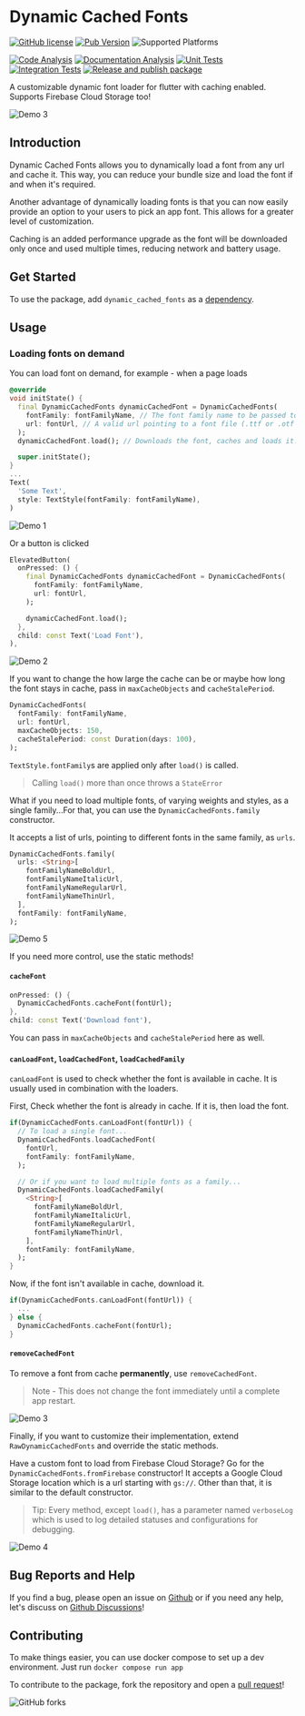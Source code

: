# Dynamic Cached Fonts

[![GitHub license][license-badge]][license]
[![Pub Version][pub-version-badge]][pub-package]
![Supported Platforms][supported-platforms-badge]

<!-- CI badges -->
[![Code Analysis][code-analysis-badge]][code-analysis]
[![Documentation Analysis][doc-analysis-badge]][doc-analysis]
[![Unit Tests][unit-tests-badge]][unit-tests]
[![Integration Tests][integration-tests-badge]][integration-tests]
[![Release and publish package][release-package-badge]][release-package]

A customizable dynamic font loader for flutter with caching enabled. Supports Firebase Cloud Storage too!

![Demo 3]

## Introduction

Dynamic Cached Fonts allows you to dynamically load a font from any url and cache it. This way, you can reduce your bundle size and load the font if and when it's required.

Another advantage of dynamically loading fonts is that you can now easily provide an option to your users to pick an app font. This allows for a greater level of customization.

Caching is an added performance upgrade as the font will be downloaded only once and used multiple times, reducing network and battery usage.

## Get Started

To use the package, add `dynamic_cached_fonts` as a [dependency][install].

## Usage

### Loading fonts on demand

You can load font on demand, for example - when a page loads

```dart
@override
void initState() {
  final DynamicCachedFonts dynamicCachedFont = DynamicCachedFonts(
    fontFamily: fontFamilyName, // The font family name to be passed to TextStyle.fontFamily
    url: fontUrl, // A valid url pointing to a font file (.ttf or .otf files only) 
  );
  dynamicCachedFont.load(); // Downloads the font, caches and loads it.

  super.initState();
}
...
Text(
  'Some Text',
  style: TextStyle(fontFamily: fontFamilyName),
)
```

![Demo 1]

Or a button is clicked

```dart
ElevatedButton(
  onPressed: () {
    final DynamicCachedFonts dynamicCachedFont = DynamicCachedFonts(
      fontFamily: fontFamilyName,
      url: fontUrl,
    );

    dynamicCachedFont.load();
  },
  child: const Text('Load Font'),
),
```

![Demo 2]

If you want to change the how large the cache can be or maybe how long the font stays in cache, pass in `maxCacheObjects` and `cacheStalePeriod`.

```dart
DynamicCachedFonts(
  fontFamily: fontFamilyName,
  url: fontUrl,
  maxCacheObjects: 150,
  cacheStalePeriod: const Duration(days: 100),
);
```

`TextStyle.fontFamily`s are applied only after `load()` is called.

> Calling `load()` more than once throws a `StateError`

What if you need to load multiple fonts, of varying weights and styles, as a single family...For that, you can use the `DynamicCachedFonts.family` constructor.

It accepts a list of urls, pointing to different fonts in the same family, as `urls`.

```dart
DynamicCachedFonts.family(
  urls: <String>[
    fontFamilyNameBoldUrl,
    fontFamilyNameItalicUrl,
    fontFamilyNameRegularUrl,
    fontFamilyNameThinUrl,
  ],
  fontFamily: fontFamilyName,
);
```

![Demo 5]

If you need more control, use the static methods!

#### `cacheFont`

```dart
onPressed: () {
  DynamicCachedFonts.cacheFont(fontUrl);
},
child: const Text('Download font'),
```

You can pass in `maxCacheObjects` and `cacheStalePeriod` here as well.

#### `canLoadFont`, `loadCachedFont`, `loadCachedFamily`

`canLoadFont` is used to check whether the font is available in cache. It is usually used in combination with the loaders.

First, Check whether the font is already in cache. If it is, then load the font.


```dart
if(DynamicCachedFonts.canLoadFont(fontUrl)) {
  // To load a single font...
  DynamicCachedFonts.loadCachedFont(
    fontUrl,
    fontFamily: fontFamilyName,
  );

  // Or if you want to load multiple fonts as a family...
  DynamicCachedFonts.loadCachedFamily(
    <String>[
      fontFamilyNameBoldUrl,
      fontFamilyNameItalicUrl,
      fontFamilyNameRegularUrl,
      fontFamilyNameThinUrl,
    ],
    fontFamily: fontFamilyName,
  );
}
```

Now, if the font isn't available in cache, download it.

```dart
if(DynamicCachedFonts.canLoadFont(fontUrl)) {
  ...
} else {
  DynamicCachedFonts.cacheFont(fontUrl);
}
```

#### `removeCachedFont`

To remove a font from cache **permanently**, use `removeCachedFont`.

> Note - This does not change the font immediately until a complete app restart.

![Demo 3]

Finally, if you want to customize their implementation, extend `RawDynamicCachedFonts` and override the static methods.

Have a custom font to load from Firebase Cloud Storage? Go for the `DynamicCachedFonts.fromFirebase` constructor! It accepts a Google Cloud Storage location which is a url starting with `gs://`. Other than that, it is similar to the default constructor.

> Tip: Every method, except `load()`, has a parameter named `verboseLog` which is used to log detailed statuses and configurations for debugging.

![Demo 4]

## Bug Reports and Help

If you find a bug, please open an issue on [Github][issue_tracker] or if you need any help, let's discuss on [Github Discussions]!

## Contributing

To make things easier, you can use docker compose to set up  a dev environment.
Just run `docker compose run app`

To contribute to the package, fork the repository and open a [pull request]!

![GitHub forks]

<!-- Badges -->
[license-badge]: https://img.shields.io/github/license/sidrao2006/dynamic_cached_fonts?style=for-the-badge
[supported-platforms-badge]: https://img.shields.io/badge/Platforms-Android%20%7C%20iOS%20%7C%20Web%20%7C%20Windows%20%7C%20Linux%20%7C%20MacOS-blue?style=for-the-badge
[pub-version-badge]: https://img.shields.io/pub/v/dynamic_cached_fonts?label=Pub%20%28Latest%20Stable%29&style=for-the-badge
[code-analysis-badge]: https://github.com/sidrao2006/dynamic_cached_fonts/actions/workflows/code_analysis.yml/badge.svg
[doc-analysis-badge]: https://github.com/sidrao2006/dynamic_cached_fonts/actions/workflows/dartdoc.yml/badge.svg
[unit-tests-badge]:https://github.com/sidrao2006/dynamic_cached_fonts/actions/workflows/package_unit_test.yml/badge.svg
[integration-tests-badge]: https://github.com/sidrao2006/dynamic_cached_fonts/actions/workflows/example_integration_test.yml/badge.svg
[release-package-badge]: https://github.com/sidrao2006/dynamic_cached_fonts/actions/workflows/release.yml/badge.svg

<!-- Badge Follow Up Links -->
[license]: https://github.com/sidrao2006/dynamic_cached_fonts/blob/main/LICENSE
[pub-package]: https://pub.dev/packages/dynamic_cached_fonts
[code-analysis]: https://github.com/sidrao2006/dynamic_cached_fonts/actions/workflows/code_analysis.yml
[doc-analysis]: https://github.com/sidrao2006/dynamic_cached_fonts/actions/workflows/dartdoc.yml
[unit-tests]:https://github.com/sidrao2006/dynamic_cached_fonts/actions/workflows/package_unit_test.yml
[integration-tests]: https://github.com/sidrao2006/dynamic_cached_fonts/actions/workflows/example_integration_test.yml
[release-package]: https://github.com/sidrao2006/dynamic_cached_fonts/actions/workflows/release.yml

<!-- GIFs -->
[Demo 1]: https://raw.githubusercontent.com/sidrao2006/dynamic_cached_fonts/main/doc/images/demo1.gif
[Demo 2]: https://raw.githubusercontent.com/sidrao2006/dynamic_cached_fonts/main/doc/images/demo2.gif
[Demo 3]: https://raw.githubusercontent.com/sidrao2006/dynamic_cached_fonts/main/doc/images/demo3.gif
[Demo 4]: https://raw.githubusercontent.com/sidrao2006/dynamic_cached_fonts/main/doc/images/demo4.gif
[Demo 5]: https://raw.githubusercontent.com/sidrao2006/dynamic_cached_fonts/main/doc/images/demo5.gif


[install]: https://pub.dev/packages/dynamic_cached_fonts/install
[issue_tracker]: https://github.com/sidrao2006/dynamic_cached_fonts/issues/new/choose
[Github Discussions]: https://github.com/sidrao2006/dynamic_cached_fonts/discussions/new?category=q-a
[pull request]: https://github.com/sidrao2006/dynamic_cached_fonts/compare/main
[Github forks]: https://img.shields.io/github/forks/sidrao2006/dynamic_cached_fonts?style=social
